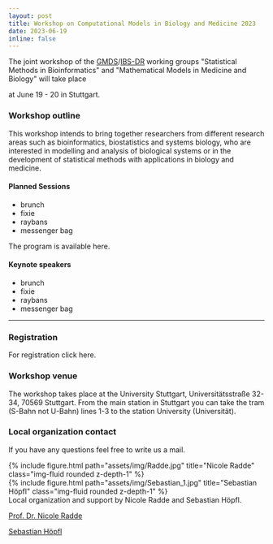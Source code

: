 ```yaml
---
layout: post
title: Workshop on Computational Models in Biology and Medicine 2023
date: 2023-06-19
inline: false
---
```


The joint workshop of the <a href="https://www.gmds.de/">GMDS</a>/<a href="http://www.biometrische-gesellschaft.de/">IBS-DR</a> working groups "Statistical Methods in Bioinformatics" and "Mathematical Models in Medicine and Biology" will take place 

at June 19 - 20 in Stuttgart.


### Workshop outline

This workshop intends to bring together researchers from different research areas such as bioinformatics, biostatistics and systems biology, who are interested in modelling and analysis of biological systems or in the development of statistical methods with applications in biology and medicine. 


#### Planned Sessions
<ul>
    <li>brunch</li>
    <li>fixie</li>
    <li>raybans</li>
    <li>messenger bag</li>
</ul>

The program is available here.

#### Keynote speakers
<ul>
    <li>brunch</li>
    <li>fixie</li>
    <li>raybans</li>
    <li>messenger bag</li>
</ul>

***

### Registration

For registration click here.

### Workshop venue

The workshop takes place at the University Stuttgart, Universitätsstraße 32-34, 70569 Stuttgart.
From the main station in Stuttgart you can take the tram (S-Bahn not U-Bahn) lines 1-3 to the station University (Universität).

### Local organization contact 

If you have any questions feel free to write us a mail.

<div class="row justify-content-sm-center">
    <div class="col-sm-8 mt-3 mt-md-0">
        {% include figure.html path="assets/img/Radde.jpg" title="Nicole Radde" class="img-fluid rounded z-depth-1" %}
    </div>
    <div class="col-sm-4 mt-3 mt-md-0">
        {% include figure.html path="assets/img/Sebastian_1.jpg" title="Sebastian Höpfl" class="img-fluid rounded z-depth-1" %}
    </div>
</div>
<div class="caption">
    Local organization and support by Nicole Radde and Sebastian Höpfl.
</div>

<a href="nicole.radde@ist.uni-stuttgart.de">Prof. Dr. Nicole Radde</a>

<a href="sebastian.hoepfl@ist.uni-stuttgart.de">Sebastian Höpfl</a>
